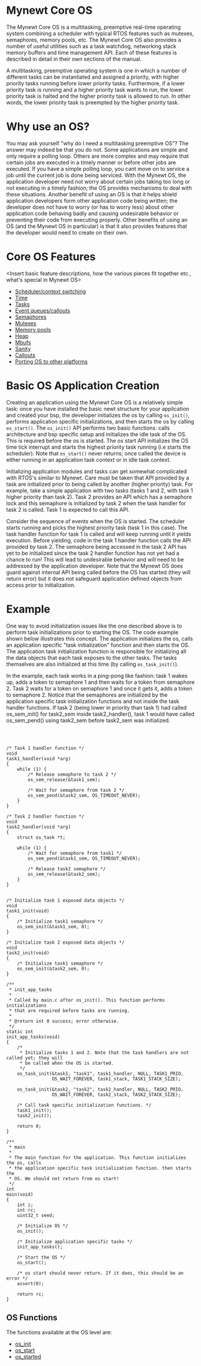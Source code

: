 # Mynewt Core OS 

The Mynewt Core OS is a multitasking, preemptive real-time operating system combining a scheduler with typical RTOS features such as mutexes, semaphores, memory pools, etc. The Mynewt Core OS also provides a number of useful utilities such as a task watchdog, networking stack memory buffers and time management API. Each of these features is described in detail in their own sections of the manual.

A multitasking, preemptive operating system is one in which a number of different tasks can be instantiated and assigned a priority, with higher priority tasks running before lower priority tasks. Furthermore, if a lower priority task is running and a higher priority task wants to run, the lower priority task is halted and the higher priority task is allowed to run. In other words, the lower priority task is preempted by the higher priority task.

# Why use an OS?
You may ask yourself "why do I need a multitasking preemptive OS"? The answer may indeed be that you do not. Some applications are simple and only require a polling loop. Others are more complex and may require that certain jobs are executed in a timely manner or before other jobs are executed. If you have a simple polling loop, you cant move on to service a job until the current job is done being serviced. With the Mynewt OS, the application developer need not worry about certain jobs taking too long or not executing in a timely fashion; the OS provides mechanisms to deal with these situations. Another benefit of using an OS is that it helps shield application developers form other application code being written; the developer does not have to worry (or has to worry less) about other application code behaving badly and causing undesirable behavior or preventing their code from executing properly. Other benefits of using an OS (and the Mynewt OS in particular) is that it also provides features that the developer would need to create on their own. 

# Core OS Features

<Insert basic feature descriptions, how the various pieces fit together etc., what's special in Mynewt OS>

* [Scheduler/context switching](context_switch/context_switch.md)
* [Time](time/os_time.md)
* [Tasks](task/task.md)
* [Event queues/callouts](event_queue/event_queue.md)
* [Semaphores](semaphore/semaphore.md)
* [Mutexes](mutex/mutex.md)
* [Memory pools](memory_pool/memory_pool.md)
* [Heap](heap/heap.md)
* [Mbufs](mbuf/mbuf.md)
* [Sanity](sanity/sanity.md)
* [Callouts](callout/callout.md)
* [Porting OS to other platforms](porting/port_os.md)


# Basic OS Application Creation
Creating an application using the Mynewt Core OS is a relatively simple task: once you have installed the basic newt structure for your application and created your bsp, the developer initializes the os by calling `os_init()`, performs application specific initializations, and then starts the os by calling `os_start()`. The `os_init()` API performs two basic functions: calls architecture and bsp specific setup and initializes the idle task of the OS. This is required before the os is started. The os start API initializes the OS time tick interrupt and starts the highest priority task running (i.e starts the scheduler). Note that `os_start()` never returns; once called the device is either running in an application task context or in idle task context.

Initializing application modules and tasks can get somewhat complicated with RTOS's similar to Mynewt. Care must be taken that API provided by a task are initialized prior to being called by another (higher priority) task. For example, take a simple application with two tasks (tasks 1 and 2, with task 1 higher priority than task 2). Task 2 provides an API which has a semaphore lock and this semaphore is initialized by task 2 when the task handler for task 2 is called. Task 1 is expected to call this API.

Consider the sequence of events when the OS is started. The scheduler starts running and picks the highest priority task (task 1 in this case). The task handler function for task 1 is called and will keep running until it yields execution. Before yielding, code in the task 1 handler function calls the API provided by task 2. The semaphore being accessed in the task 2 API has yet to be initialized since the task 2 handler function has not yet had a chance to run! This will lead to undesirable behavior and will need to be addressed by the application developer. Note that the Mynewt OS does guard against internal API being called before the OS has started (they will return error) but it does not safeguard application defined objects from access prior to initialization.

# Example

One way to avoid initialization issues like the one described above is to perform task initializations prior to starting the OS. The code example shown below illustrates this concept. The application initializes the os, calls an application specific "task initialization" function and then starts the OS. The application task initialization function is responsible for initializing all the data objects that each task exposes to the other tasks. The tasks themselves are also initialized at this time (by calling `os_task_init()`). 


In the example, each task works in a ping-pong like fashion: task 1 wakes up, adds a token to semaphore 1 and then waits for a token from semaphore 2. Task 2 waits for a token on semaphore 1 and once it gets it, adds a token to semaphore 2. Notice that the semaphores are initialized by the application specific task initialization functions and not inside the task handler functions. If task 2 (being lower in priority than task 1) had called os_sem_init() for task2_sem inside task2_handler(), task 1 would have called os_sem_pend() using task2_sem before task2_sem was initialized.

<br>


```no-highlight

/* Task 1 handler function */
void
task1_handler(void *arg)
{
    while (1) {
        /* Release semaphore to task 2 */
        os_sem_release(&task1_sem);
        
        /* Wait for semaphore from task 2 */
        os_sem_pend(&task2_sem, OS_TIMEOUT_NEVER);
    }
}

/* Task 2 handler function */
void
task2_handler(void *arg)
{
    struct os_task *t;

    while (1) {
        /* Wait for semaphore from task1 */
        os_sem_pend(&task1_sem, OS_TIMEOUT_NEVER);
        
        /* Release task2 semaphore */
        os_sem_release(&task2_sem);
    }
}


/* Initialize task 1 exposed data objects */
void
task1_init(void)
{
    /* Initialize task1 semaphore */
    os_sem_init(&task1_sem, 0);
}

/* Initialize task 2 exposed data objects */
void
task2_init(void)
{
    /* Initialize task1 semaphore */
    os_sem_init(&task2_sem, 0);
}

/**
 * init_app_tasks
 *  
 * Called by main.c after os_init(). This function performs initializations 
 * that are required before tasks are running. 
 *  
 * @return int 0 success; error otherwise.
 */
static int
init_app_tasks(void)
{
	/*
	 * Initialize tasks 1 and 2. Note that the task handlers are not called yet; they will
	 * be called when the OS is started.
	 */
    os_task_init(&task1, "task1", task1_handler, NULL, TASK1_PRIO, 
                 OS_WAIT_FOREVER, task1_stack, TASK1_STACK_SIZE);

    os_task_init(&task2, "task2", task2_handler, NULL, TASK2_PRIO, 
                 OS_WAIT_FOREVER, task2_stack, TASK2_STACK_SIZE);

	/* Call task specific initialization functions. */
	task1_init();
	task2_init();

    return 0;
}

/**
 * main
 *  
 * The main function for the application. This function initializes the os, calls 
 * the application specific task initialization function. then starts the 
 * OS. We should not return from os start! 
 */
int
main(void)
{
    int i;
    int rc;
    uint32_t seed;

    /* Initialize OS */
    os_init();

    /* Initialize application specific tasks */
    init_app_tasks();

    /* Start the OS */
    os_start();

    /* os start should never return. If it does, this should be an error */
    assert(0);

    return rc;
}

```


## OS Functions


The functions available at the OS level are:

* [os_init](os_init.md)
* [os_start](os_start.md)
* [os_started](os_started.md)

